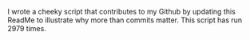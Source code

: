 I wrote a cheeky script that contributes to my Github by updating this ReadMe to illustrate why more than commits matter. This script has run 2979 times.